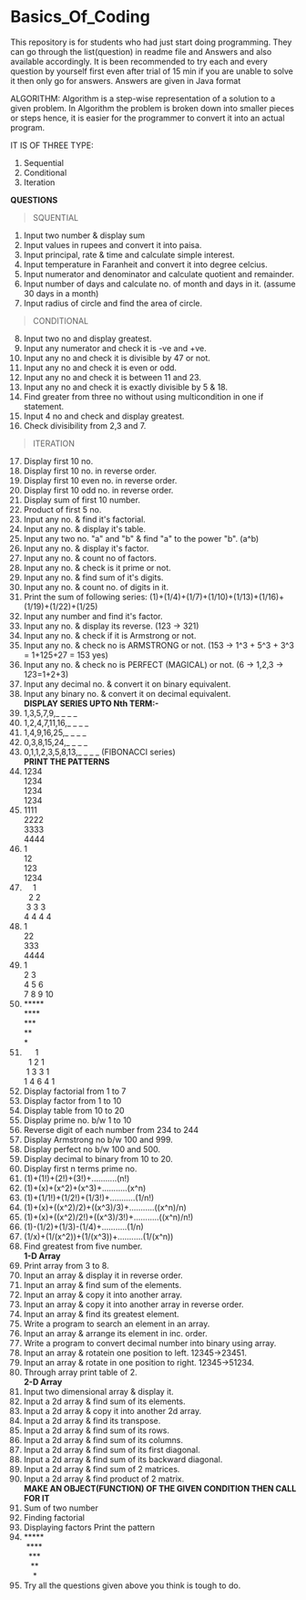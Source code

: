 # Basics_Of_Coding
This repository is for students who had just start doing programming. They can go through the list(question) in readme file and Answers and also available accordingly. It is been recommended to try each and every question by yourself first even after trial of 15 min if you are unable to solve it then only go for answers. 
Answers are given in Java format

ALGORITHM: Algorithm is a step-wise representation of a solution to a given problem. In Algorithm the problem is broken down into smaller pieces or steps hence, it is easier for the programmer to convert it into an actual program.

IT IS OF THREE TYPE:
1. Sequential
2. Conditional
3. Iteration

**QUESTIONS**</br>

> SQUENTIAL

1. Input two number & display sum
2. Input values in rupees and convert it into paisa.
3. Input principal, rate & time and calculate simple interest.
4. Input temperature in Faranheit and convert it into degree celcius.
5. Input numerator and denominator and calculate quotient and remainder.
6. Input number of days and calculate no. of month and days in it. (assume 30 days in a month)
7. Input radius of circle and find the area of circle.

> CONDITIONAL

8. Input two no and display greatest.
9. Input any numerator and check it is -ve and +ve.
10. Input any no and check it is divisible by 47 or not.
11. Input any no and check it is even or odd.
12. Input any no and check it is between 11 and 23.
13. Input any no and check it is exactly divisible by 5 & 18.
14. Find greater from three no without using multicondition in one if statement.
15. Input 4 no and check and display greatest.
16. Check divisibility from 2,3 and 7.

> ITERATION

17. Display first 10 no.
18. Display first 10 no. in reverse order.
19. Display first 10 even no. in reverse order.
20. Display first 10 odd no. in reverse order.
21. Display sum of first 10 number.
22. Product of first 5 no.
23. Input any no. & find it's factorial.
24. Input any no. &  display it's table.
25. Input any two no. "a" and "b" & find "a" to the power "b". (a^b)
26. Input any no. &  display it's factor.
27. Input any no. & count no of factors.
28. Input any no. & check is it prime or not.
29. Input any no. & find sum of it's digits.
30. Input any no. & count no. of digits in it.
31. Print the sum of following series: (1)+(1/4)+(1/7)+(1/10)+(1/13)+(1/16)+(1/19)+(1/22)+(1/25)
32. Input any number and find it's factor.
33. Input any no. & display its reverse. (123 -> 321)
34. Input any no. & check if it is Armstrong or not.
35. Input any no. & check no is ARMSTRONG or not.  (153 -> 1^3 + 5^3 + 3^3 = 1+125+27 = 153 yes)
36. Input any no. & check no is PERFECT (MAGICAL) or not.  (6 -> 1,2,3 -> 1*2*3=1+2+3)
37. Input any decimal no. & convert it on binary equivalent.
38. Input any binary no. & convert it on decimal equivalent.
 </BR>**DISPLAY SERIES UPTO Nth TERM:-**
39. 1,3,5,7,9,_ _ _ _
40. 1,2,4,7,11,16,_ _ _ _
41. 1,4,9,16,25,_ _ _ _
42. 0,3,8,15,24,_ _ _ _
43. 0,1,1,2,3,5,8,13,_ _ _ _ (FIBONACCI series)
</br>**PRINT THE PATTERNS**
44. 1234</br>1234</br>1234</br>1234
45. 1111</br>2222</br>3333</br>4444
46. 1</br>12</br>123</br>1234
47. &nbsp;&nbsp;&nbsp;&nbsp;1</br>&nbsp;&nbsp;2 2</br>&nbsp;3 3 3</br>4 4 4 4
48. 1</br>22</br>333</br>4444
49. 1</br>2 3</br>4 5 6</br>7 8 9 10
50. ***** </br> **** </br> *** </br> ** </br> *
51. &nbsp;&nbsp;&nbsp;&nbsp;&nbsp;1</br>&nbsp;&nbsp;1 2 1 </br>&nbsp;1 3 3 1</br>1 4 6 4 1
52. Display factorial from 1 to 7
53. Display factor from 1 to 10
54. Display table from 10 to 20
55. Display prime no. b/w 1 to 10
56. Reverse digit of each number from 234 to 244
57. Display Armstrong no b/w 100 and 999.
57. Display perfect no b/w 100 and 500.
58. Display decimal to binary from 10 to 20.
59. Display first n terms prime no.
60. (1)+(1!)+(2!)+(3!)+...........(n!)
61. (1)+(x)+(x^2)+(x^3)+...........(x^n)
62. (1)+(1/1!)+(1/2!)+(1/3!)+...........(1/n!)
63. (1)+(x)+((x^2)/2)+((x^3)/3)+...........((x^n)/n)
64. (1)+(x)+((x^2)/2!)+((x^3)/3!)+...........((x^n)/n!)
65. (1)-(1/2)+(1/3)-(1/4)+...........(1/n)
66. (1/x)+(1/(x^2))+(1/(x^3))+...........(1/(x^n))
67. Find greatest from five number.
</br>**1-D Array**
68. Print array from 3 to 8.
69. Input an array & display it in reverse order.
70. Input an array & find sum of the elements.
71. Input an array & copy it into another array.
72. Input an array & copy it into another array in reverse order.
73. Input an array & find its greatest element.
74. Write a program to search an element in an array.
75. Input an array & arrange its element in inc. order.
76. Write a program to convert decimal number into binary using array.
77. Input an array & rotatein one position to left. 12345->23451.
78. Input an array & rotate in one position to right. 12345->51234.
79. Through array print table of 2.
</br>**2-D Array**
80. Input two dimensional array & display it.
81. Input a 2d array & find sum of its elements.
82. Input a 2d array & copy it into another 2d array.
83. Input a 2d array & find its transpose.
84. Input a 2d array & find sum of its rows.
85. Input a 2d array & find sum of its columns.
86. Input a 2d array & find sum of its first diagonal.
87. Input a 2d array & find sum of its backward diagonal.
88. Input a 2d array & find sum of 2 matrices.
89. Input a 2d array & find product of 2 matrix.
</br>**MAKE AN OBJECT(FUNCTION) OF THE GIVEN CONDITION THEN CALL FOR IT**
90. Sum of two number
91. Finding factorial
92. Displaying factors
Print the pattern
93. ***** </br> &nbsp;**** </br> &nbsp;&nbsp;*** </br> &nbsp;&nbsp;&nbsp;** </br> &nbsp;&nbsp;&nbsp;&nbsp;*
94. Try all the questions given above you think is tough to do.
